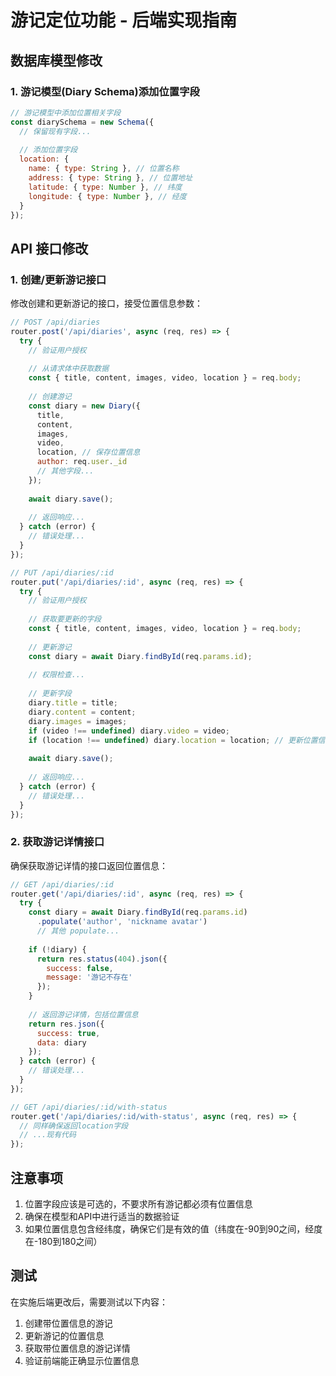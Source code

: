 # 游记定位功能 - 后端实现指南

## 数据库模型修改

### 1. 游记模型(Diary Schema)添加位置字段

```javascript
// 游记模型中添加位置相关字段
const diarySchema = new Schema({
  // 保留现有字段...
  
  // 添加位置字段
  location: {
    name: { type: String }, // 位置名称
    address: { type: String }, // 位置地址
    latitude: { type: Number }, // 纬度
    longitude: { type: Number }, // 经度
  }
});
```

## API 接口修改

### 1. 创建/更新游记接口

修改创建和更新游记的接口，接受位置信息参数：

```javascript
// POST /api/diaries
router.post('/api/diaries', async (req, res) => {
  try {
    // 验证用户授权
    
    // 从请求体中获取数据
    const { title, content, images, video, location } = req.body;
    
    // 创建游记
    const diary = new Diary({
      title,
      content,
      images,
      video,
      location, // 保存位置信息
      author: req.user._id
      // 其他字段...
    });
    
    await diary.save();
    
    // 返回响应...
  } catch (error) {
    // 错误处理...
  }
});

// PUT /api/diaries/:id
router.put('/api/diaries/:id', async (req, res) => {
  try {
    // 验证用户授权
    
    // 获取要更新的字段
    const { title, content, images, video, location } = req.body;
    
    // 更新游记
    const diary = await Diary.findById(req.params.id);
    
    // 权限检查...
    
    // 更新字段
    diary.title = title;
    diary.content = content;
    diary.images = images;
    if (video !== undefined) diary.video = video;
    if (location !== undefined) diary.location = location; // 更新位置信息
    
    await diary.save();
    
    // 返回响应...
  } catch (error) {
    // 错误处理...
  }
});
```

### 2. 获取游记详情接口

确保获取游记详情的接口返回位置信息：

```javascript
// GET /api/diaries/:id
router.get('/api/diaries/:id', async (req, res) => {
  try {
    const diary = await Diary.findById(req.params.id)
      .populate('author', 'nickname avatar')
      // 其他 populate...
    
    if (!diary) {
      return res.status(404).json({
        success: false,
        message: '游记不存在'
      });
    }
    
    // 返回游记详情，包括位置信息
    return res.json({
      success: true,
      data: diary
    });
  } catch (error) {
    // 错误处理...
  }
});

// GET /api/diaries/:id/with-status
router.get('/api/diaries/:id/with-status', async (req, res) => {
  // 同样确保返回location字段
  // ...现有代码
});
```

## 注意事项

1. 位置字段应该是可选的，不要求所有游记都必须有位置信息
2. 确保在模型和API中进行适当的数据验证
3. 如果位置信息包含经纬度，确保它们是有效的值（纬度在-90到90之间，经度在-180到180之间）

## 测试

在实施后端更改后，需要测试以下内容：

1. 创建带位置信息的游记
2. 更新游记的位置信息
3. 获取带位置信息的游记详情
4. 验证前端能正确显示位置信息 
